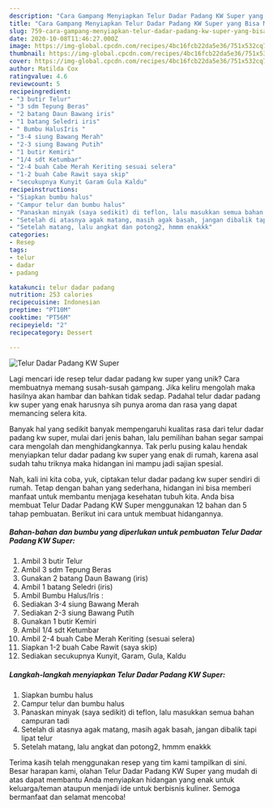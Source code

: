 ```yaml
---
description: "Cara Gampang Menyiapkan Telur Dadar Padang KW Super yang Bisa Manjain Lidah"
title: "Cara Gampang Menyiapkan Telur Dadar Padang KW Super yang Bisa Manjain Lidah"
slug: 759-cara-gampang-menyiapkan-telur-dadar-padang-kw-super-yang-bisa-manjain-lidah
date: 2020-10-08T11:46:27.000Z
image: https://img-global.cpcdn.com/recipes/4bc16fcb22da5e36/751x532cq70/telur-dadar-padang-kw-super-foto-resep-utama.jpg
thumbnail: https://img-global.cpcdn.com/recipes/4bc16fcb22da5e36/751x532cq70/telur-dadar-padang-kw-super-foto-resep-utama.jpg
cover: https://img-global.cpcdn.com/recipes/4bc16fcb22da5e36/751x532cq70/telur-dadar-padang-kw-super-foto-resep-utama.jpg
author: Matilda Cox
ratingvalue: 4.6
reviewcount: 5
recipeingredient:
- "3 butir Telur"
- "3 sdm Tepung Beras"
- "2 batang Daun Bawang iris"
- "1 batang Seledri iris"
- " Bumbu HalusIris "
- "3-4 siung Bawang Merah"
- "2-3 siung Bawang Putih"
- "1 butir Kemiri"
- "1/4 sdt Ketumbar"
- "2-4 buah Cabe Merah Keriting sesuai selera"
- "1-2 buah Cabe Rawit saya skip"
- "secukupnya Kunyit Garam Gula Kaldu"
recipeinstructions:
- "Siapkan bumbu halus"
- "Campur telur dan bumbu halus"
- "Panaskan minyak (saya sedikit) di teflon, lalu masukkan semua bahan campuran tadi"
- "Setelah di atasnya agak matang, masih agak basah, jangan dibalik tapi lipat telur"
- "Setelah matang, lalu angkat dan potong2, hmmm enakkk"
categories:
- Resep
tags:
- telur
- dadar
- padang

katakunci: telur dadar padang 
nutrition: 253 calories
recipecuisine: Indonesian
preptime: "PT10M"
cooktime: "PT56M"
recipeyield: "2"
recipecategory: Dessert

---
```



![Telur Dadar Padang KW Super](https://img-global.cpcdn.com/recipes/4bc16fcb22da5e36/751x532cq70/telur-dadar-padang-kw-super-foto-resep-utama.jpg)

Lagi mencari ide resep telur dadar padang kw super yang unik? Cara membuatnya memang susah-susah gampang. Jika keliru mengolah maka hasilnya akan hambar dan bahkan tidak sedap. Padahal telur dadar padang kw super yang enak harusnya sih punya aroma dan rasa yang dapat memancing selera kita.



Banyak hal yang sedikit banyak mempengaruhi kualitas rasa dari telur dadar padang kw super, mulai dari jenis bahan, lalu pemilihan bahan segar sampai cara mengolah dan menghidangkannya. Tak perlu pusing kalau hendak menyiapkan telur dadar padang kw super yang enak di rumah, karena asal sudah tahu triknya maka hidangan ini mampu jadi sajian spesial.


Nah, kali ini kita coba, yuk, ciptakan telur dadar padang kw super sendiri di rumah. Tetap dengan bahan yang sederhana, hidangan ini bisa memberi manfaat untuk membantu menjaga kesehatan tubuh kita. Anda bisa membuat Telur Dadar Padang KW Super menggunakan 12 bahan dan 5 tahap pembuatan. Berikut ini cara untuk membuat hidangannya.

<!--inarticleads1-->

##### Bahan-bahan dan bumbu yang diperlukan untuk pembuatan Telur Dadar Padang KW Super:

1. Ambil 3 butir Telur
1. Ambil 3 sdm Tepung Beras
1. Gunakan 2 batang Daun Bawang (iris)
1. Ambil 1 batang Seledri (iris)
1. Ambil  Bumbu Halus/Iris :
1. Sediakan 3-4 siung Bawang Merah
1. Sediakan 2-3 siung Bawang Putih
1. Gunakan 1 butir Kemiri
1. Ambil 1/4 sdt Ketumbar
1. Ambil 2-4 buah Cabe Merah Keriting (sesuai selera)
1. Siapkan 1-2 buah Cabe Rawit (saya skip)
1. Sediakan secukupnya Kunyit, Garam, Gula, Kaldu




<!--inarticleads2-->

##### Langkah-langkah menyiapkan Telur Dadar Padang KW Super:

1. Siapkan bumbu halus
1. Campur telur dan bumbu halus
1. Panaskan minyak (saya sedikit) di teflon, lalu masukkan semua bahan campuran tadi
1. Setelah di atasnya agak matang, masih agak basah, jangan dibalik tapi lipat telur
1. Setelah matang, lalu angkat dan potong2, hmmm enakkk




Terima kasih telah menggunakan resep yang tim kami tampilkan di sini. Besar harapan kami, olahan Telur Dadar Padang KW Super yang mudah di atas dapat membantu Anda menyiapkan hidangan yang enak untuk keluarga/teman ataupun menjadi ide untuk berbisnis kuliner. Semoga bermanfaat dan selamat mencoba!
